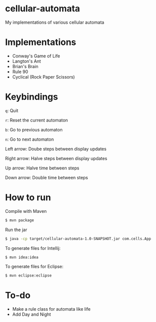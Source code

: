 # cellular-automata
My implementations of various cellular automata

# Implementations
* Conway's Game of Life
* Langton's Ant
* Brian's Brain
* Rule 90
* Cyclical (Rock Paper Scissors)

# Keybindings
`q`: Quit

`r`: Reset the current automaton

`b`: Go to previous automaton

`n`: Go to next automaton

Left arrow: Doube steps between display updates

Right arrow: Halve steps between display updates

Up arrow: Halve time between steps

Down arrow: Double time between steps

# How to run
Compile with Maven
```Bash
$ mvn package
```

Run the jar
```Bash
$ java -cp target/cellular-automata-1.0-SNAPSHOT.jar com.cells.App
```

To generate files for Intellij:
```Bash
$ mvn idea:idea
```

To generate files for Eclipse:
```Bash
$ mvn eclipse:eclipse
```

# To-do
* Make a rule class for automata like life
* Add Day and Night
